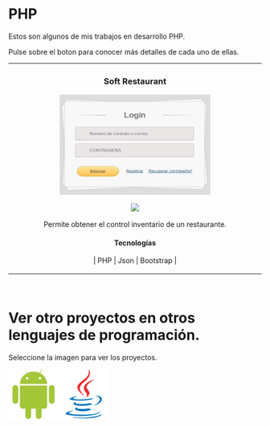 # PHP
Estos son algunos de  mis trabajos en desarrollo PHP.

Pulse sobre el boton para conocer más detalles de cada uno de ellas.

<table>
<tr>
<td width="50%">
<h3 align="center">Soft Restaurant</h3>
<div align="center">
<a href="https://github.com/a95miguel/proyectos/tree/main/Php" target="_blank"><img src="/Php/SoftRestaurant/src/img1.jpg" width="300" height="200" alt="calculadora"></a>
<p>
<a href="https://github.com/a95miguel/proyectos/tree/main/Php/SoftRestaurant" target="_blank">
<img src="https://img.shields.io/badge/C%C3%93DIGO-80ffaa?style=for-the-badge&logo=github&logoColor=black">
</a>
</p>
<p>Permite obtener el control inventario de un restaurante.</p>
<h4>Tecnologías </h4>
<p>| PHP | Json | Bootstrap |</p>
</div>                                                                                      
</td>

</table>
<br>

# Ver otro proyectos en otros lenguajes de programación.
Seleccione la imagen para ver los proyectos.

<a href="https://github.com/a95miguel/proyectos/tree/main/Android" >
  <img align="left" alt="Android" width="100px" src="/icon/android.svg" />
</a>

<a href="https://github.com/a95miguel/proyectos/tree/main/Java" >
  <img align="left" alt="Php" width="100px" src="/icon/java.svg" />
</a>
